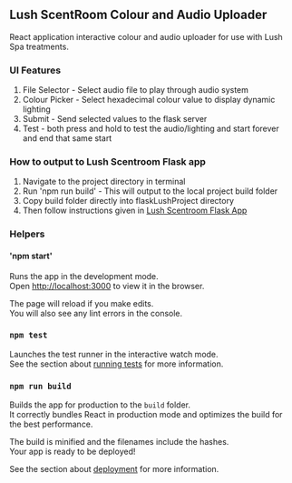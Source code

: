 
## Lush ScentRoom Colour and Audio Uploader

React application interactive colour and audio uploader for use with Lush Spa treatments.

### UI Features

1. File Selector - Select audio file to play through audio system
2. Colour Picker - Select hexadecimal colour value to display dynamic lighting
3. Submit - Send selected values to the flask server
4. Test - both press and hold to test the audio/lighting and start forever and end that same start

### How to output to Lush Scentroom Flask app
1. Navigate to the project directory in terminal
2. Run 'npm run build' - This will output to the local project build folder
3. Copy build folder directly into flaskLushProject directory
4. Then follow instructions given in [Lush Scentroom Flask App](https://github.com/LUSHDigital/lrpi_scentroom/blob/master/README.md)



### Helpers

#### 'npm start'

Runs the app in the development mode.<br />
Open [http://localhost:3000](http://localhost:3000) to view it in the browser.

The page will reload if you make edits.<br />
You will also see any lint errors in the console.

### `npm test`

Launches the test runner in the interactive watch mode.<br />
See the section about [running tests](https://facebook.github.io/create-react-app/docs/running-tests) for more information.

### `npm run build`

Builds the app for production to the `build` folder.<br />
It correctly bundles React in production mode and optimizes the build for the best performance.

The build is minified and the filenames include the hashes.<br />
Your app is ready to be deployed!

See the section about [deployment](https://facebook.github.io/create-react-app/docs/deployment) for more information.


